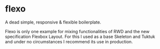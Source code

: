 flexo
=====

A dead simple, responsive &amp; flexible boilerplate.

Flexo is only one example for mixing functionalities of RWD and the new specification Flexbox Layout. For this I used as a base Skeleton and Tuktuk and under no circumstances I recommend its use in production.
